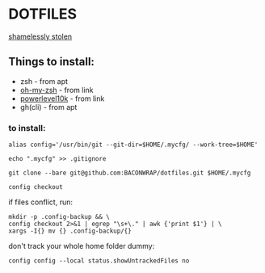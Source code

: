 
# DOTFILES


[shamelessly stolen](https://www.atlassian.com/git/tutorials/dotfiles)


## Things to install:

- zsh - from apt
- [oh-my-zsh](https://ohmyz.sh/) - from link
- [powerlevel10k](https://github.com/romkatv/powerlevel10k) - from link
- gh(cli) - from apt

### to install:
```
alias config='/usr/bin/git --git-dir=$HOME/.mycfg/ --work-tree=$HOME'
```

```
echo ".mycfg" >> .gitignore
```

```
git clone --bare git@github.com:BACONWRAP/dotfiles.git $HOME/.mycfg
```

```
config checkout
```

if files conflict, run:
```
mkdir -p .config-backup && \
config checkout 2>&1 | egrep "\s+\." | awk {'print $1'} | \
xargs -I{} mv {} .config-backup/{}
```

don't track your whole home folder dummy:
```
config config --local status.showUntrackedFiles no
```
